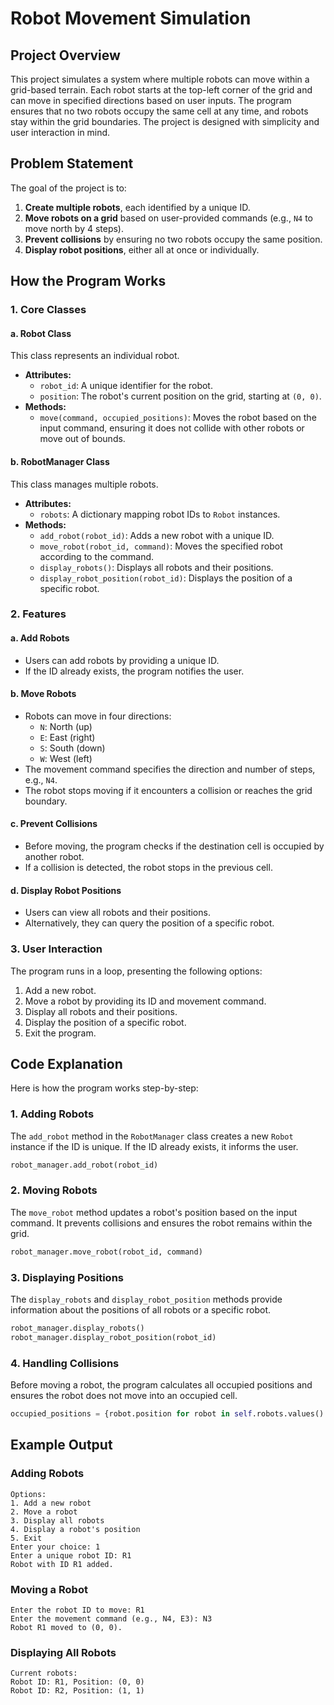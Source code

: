 # Robot Movement Simulation

## Project Overview
This project simulates a system where multiple robots can move within a grid-based terrain. Each robot starts at the top-left corner of the grid and can move in specified directions based on user inputs. The program ensures that no two robots occupy the same cell at any time, and robots stay within the grid boundaries. The project is designed with simplicity and user interaction in mind.

## Problem Statement
The goal of the project is to:
1. **Create multiple robots**, each identified by a unique ID.
2. **Move robots on a grid** based on user-provided commands (e.g., `N4` to move north by 4 steps).
3. **Prevent collisions** by ensuring no two robots occupy the same position.
4. **Display robot positions**, either all at once or individually.

## How the Program Works

### 1. Core Classes
#### a. **Robot Class**
This class represents an individual robot.
- **Attributes:**
  - `robot_id`: A unique identifier for the robot.
  - `position`: The robot's current position on the grid, starting at `(0, 0)`.
- **Methods:**
  - `move(command, occupied_positions)`: Moves the robot based on the input command, ensuring it does not collide with other robots or move out of bounds.

#### b. **RobotManager Class**
This class manages multiple robots.
- **Attributes:**
  - `robots`: A dictionary mapping robot IDs to `Robot` instances.
- **Methods:**
  - `add_robot(robot_id)`: Adds a new robot with a unique ID.
  - `move_robot(robot_id, command)`: Moves the specified robot according to the command.
  - `display_robots()`: Displays all robots and their positions.
  - `display_robot_position(robot_id)`: Displays the position of a specific robot.

### 2. Features
#### a. **Add Robots**
- Users can add robots by providing a unique ID.
- If the ID already exists, the program notifies the user.

#### b. **Move Robots**
- Robots can move in four directions:
  - `N`: North (up)
  - `E`: East (right)
  - `S`: South (down)
  - `W`: West (left)
- The movement command specifies the direction and number of steps, e.g., `N4`.
- The robot stops moving if it encounters a collision or reaches the grid boundary.

#### c. **Prevent Collisions**
- Before moving, the program checks if the destination cell is occupied by another robot.
- If a collision is detected, the robot stops in the previous cell.

#### d. **Display Robot Positions**
- Users can view all robots and their positions.
- Alternatively, they can query the position of a specific robot.

### 3. User Interaction
The program runs in a loop, presenting the following options:
1. Add a new robot.
2. Move a robot by providing its ID and movement command.
3. Display all robots and their positions.
4. Display the position of a specific robot.
5. Exit the program.

## Code Explanation
Here is how the program works step-by-step:

### 1. Adding Robots
The `add_robot` method in the `RobotManager` class creates a new `Robot` instance if the ID is unique. If the ID already exists, it informs the user.
```python
robot_manager.add_robot(robot_id)
```

### 2. Moving Robots
The `move_robot` method updates a robot's position based on the input command. It prevents collisions and ensures the robot remains within the grid.
```python
robot_manager.move_robot(robot_id, command)
```

### 3. Displaying Positions
The `display_robots` and `display_robot_position` methods provide information about the positions of all robots or a specific robot.
```python
robot_manager.display_robots()
robot_manager.display_robot_position(robot_id)
```

### 4. Handling Collisions
Before moving a robot, the program calculates all occupied positions and ensures the robot does not move into an occupied cell.
```python
occupied_positions = {robot.position for robot in self.robots.values() if robot.robot_id != robot_id}
```

## Example Output
### Adding Robots
```plaintext
Options:
1. Add a new robot
2. Move a robot
3. Display all robots
4. Display a robot's position
5. Exit
Enter your choice: 1
Enter a unique robot ID: R1
Robot with ID R1 added.
```

### Moving a Robot
```plaintext
Enter the robot ID to move: R1
Enter the movement command (e.g., N4, E3): N3
Robot R1 moved to (0, 0).
```

### Displaying All Robots
```plaintext
Current robots:
Robot ID: R1, Position: (0, 0)
Robot ID: R2, Position: (1, 1)
```
